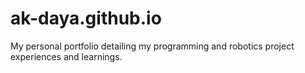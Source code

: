# ak-daya.github.io
My personal portfolio detailing my programming and robotics project experiences and learnings.
